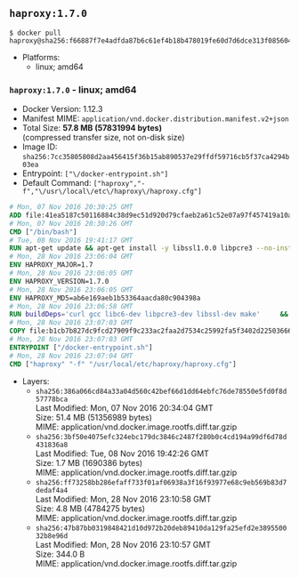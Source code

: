 ## `haproxy:1.7.0`

```console
$ docker pull haproxy@sha256:f66887f7e4adfda87b6c61ef4b18b478019fe60d7d6dce313f085604cf83d34b
```

-	Platforms:
	-	linux; amd64

### `haproxy:1.7.0` - linux; amd64

-	Docker Version: 1.12.3
-	Manifest MIME: `application/vnd.docker.distribution.manifest.v2+json`
-	Total Size: **57.8 MB (57831994 bytes)**  
	(compressed transfer size, not on-disk size)
-	Image ID: `sha256:7cc35805808d2aa456415f36b15ab890537e29ffdf59716cb5f37ca4294b03ea`
-	Entrypoint: `["\/docker-entrypoint.sh"]`
-	Default Command: `["haproxy","-f","\/usr\/local\/etc\/haproxy\/haproxy.cfg"]`

```dockerfile
# Mon, 07 Nov 2016 20:30:25 GMT
ADD file:41ea5187c50116884c38d9ec51d920d79cfaeb2a61c52e07a97f457419a10a4f in / 
# Mon, 07 Nov 2016 20:30:26 GMT
CMD ["/bin/bash"]
# Tue, 08 Nov 2016 19:41:17 GMT
RUN apt-get update && apt-get install -y libssl1.0.0 libpcre3 --no-install-recommends && rm -rf /var/lib/apt/lists/*
# Mon, 28 Nov 2016 23:06:04 GMT
ENV HAPROXY_MAJOR=1.7
# Mon, 28 Nov 2016 23:06:05 GMT
ENV HAPROXY_VERSION=1.7.0
# Mon, 28 Nov 2016 23:06:05 GMT
ENV HAPROXY_MD5=ab6e169aeb1b53364aacda80c904398a
# Mon, 28 Nov 2016 23:06:58 GMT
RUN buildDeps='curl gcc libc6-dev libpcre3-dev libssl-dev make' 	&& set -x 	&& apt-get update && apt-get install -y $buildDeps --no-install-recommends && rm -rf /var/lib/apt/lists/* 	&& curl -SL "http://www.haproxy.org/download/${HAPROXY_MAJOR}/src/haproxy-${HAPROXY_VERSION}.tar.gz" -o haproxy.tar.gz 	&& echo "${HAPROXY_MD5}  haproxy.tar.gz" | md5sum -c 	&& mkdir -p /usr/src/haproxy 	&& tar -xzf haproxy.tar.gz -C /usr/src/haproxy --strip-components=1 	&& rm haproxy.tar.gz 	&& make -C /usr/src/haproxy 		TARGET=linux2628 		USE_PCRE=1 PCREDIR= 		USE_OPENSSL=1 		USE_ZLIB=1 		all 		install-bin 	&& mkdir -p /usr/local/etc/haproxy 	&& cp -R /usr/src/haproxy/examples/errorfiles /usr/local/etc/haproxy/errors 	&& rm -rf /usr/src/haproxy 	&& apt-get purge -y --auto-remove $buildDeps
# Mon, 28 Nov 2016 23:07:03 GMT
COPY file:b1cb7b827dc9fcd27909f9c233ac2faa2d7534c25992fa5f3402d22503666d6d in / 
# Mon, 28 Nov 2016 23:07:03 GMT
ENTRYPOINT ["/docker-entrypoint.sh"]
# Mon, 28 Nov 2016 23:07:04 GMT
CMD ["haproxy" "-f" "/usr/local/etc/haproxy/haproxy.cfg"]
```

-	Layers:
	-	`sha256:386a066cd84a33a04d560c42bef66d1dd64ebfc76de78550e5fd0f8d57778bca`  
		Last Modified: Mon, 07 Nov 2016 20:34:04 GMT  
		Size: 51.4 MB (51356989 bytes)  
		MIME: application/vnd.docker.image.rootfs.diff.tar.gzip
	-	`sha256:3bf50e4075efc324ebc179dc3846c2487f280b0c4cd194a99df6d78d431836a8`  
		Last Modified: Tue, 08 Nov 2016 19:42:26 GMT  
		Size: 1.7 MB (1690386 bytes)  
		MIME: application/vnd.docker.image.rootfs.diff.tar.gzip
	-	`sha256:ff73258bb286efaff733f01af06938a3f16f93977e68c9eb569b83d7dedaf4a4`  
		Last Modified: Mon, 28 Nov 2016 23:10:58 GMT  
		Size: 4.8 MB (4784275 bytes)  
		MIME: application/vnd.docker.image.rootfs.diff.tar.gzip
	-	`sha256:47b87bb0319848421d10d972b20deb89410da129fa25efd2e389550032b8e96d`  
		Last Modified: Mon, 28 Nov 2016 23:10:57 GMT  
		Size: 344.0 B  
		MIME: application/vnd.docker.image.rootfs.diff.tar.gzip
